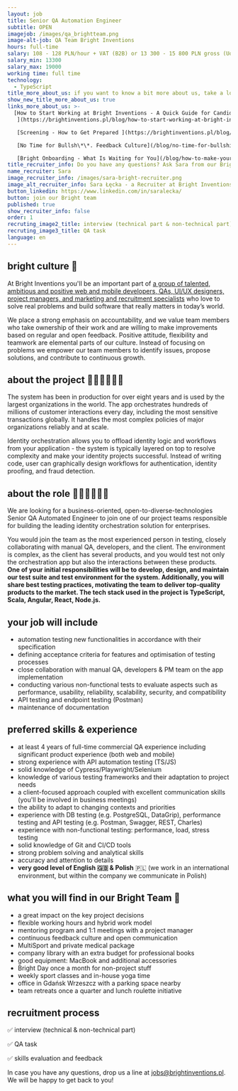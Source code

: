 ```yaml
---
layout: job
title: Senior QA Automation Engineer
subtitle: OPEN
imagejob: /images/qa_brightteam.png
image-alt-job: QA Team Bright Inventions
hours: full-time
salary: 108 - 128 PLN/hour + VAT (B2B) or 13 300 - 15 800 PLN gross (UoP)
salary_min: 13300
salary_max: 19000
working time: full time
technology:
  - TypeScript
title_more_about_us: if you want to know a bit more about us, take a look below 🙋🏻‍♀️🙋🏻‍♂️
show_new_title_more_about_us: true
links_more_about_us: >-
  [How to Start Working at Bright Inventions - A Quick Guide for Candidates
   ](https://brightinventions.pl/blog/how-to-start-working-at-bright-inventions-a-quick-guide-for-candidates/)

   [Screening - How to Get Prepared ](https://brightinventions.pl/blog/recruitment-screening-what-is-it-for/)

   [No Time for Bullsh\*\*. Feedback Culture](/blog/no-time-for-bullshit-feedback-culture/)

   [Bright Onboarding - What Is Waiting for You](/blog/how-to-make-your-onboarding-bright)
title_recruiter_info: Do you have any questions? Ask Sara from our Bright team!
name_recruiter: Sara
image_recruiter_info: /images/sara-bright-recruiter.png
image_alt_recruiter_info: Sara Łęcka - a Recruiter at Bright Inventions
button_linkedin: https://www.linkedin.com/in/saralecka/
button: join our Bright team
published: true
show_recruiter_info: false
order: 1
recruting_image2_title: interview (technical part & non-technical part)
recruting_image3_title: QA task
language: en
---
```

## bright culture 🧡

At Bright Inventions you'll be an important part of [](https://brightinventions.pl/about-us/team/)[a group of talented, ambitious and positive web and mobile developers, QAs, UI/UX designers, project managers, and marketing and recruitment specialists](https://brightinventions.pl/about-us/team/)[](https://brightinventions.pl/about-us/team/) who love to solve real problems and build software that really matters in today’s world.

We place a strong emphasis on accountability, and we value team members who take ownership of their work and are willing to make improvements based on regular and open feedback. Positive attitude, flexibility and teamwork are elemental parts of our culture. Instead of focusing on problems we empower our team members to identify issues, propose solutions, and contribute to continuous growth.

## about the project 🧑🏻‍💻🧑🏻‍💻

The system has been in production for over eight years and is used by the largest organizations in the world. The app orchestrates hundreds of millions of customer interactions every day, including the most sensitive transactions globally. It handles the most complex policies of major organizations reliably and at scale.

Identity orchestration allows you to offload identity logic and workflows from your application - the system is typically layered on top to resolve complexity and make your identity projects successful. Instead of writing code, user can graphically design workflows for authentication, identity proofing, and fraud detection.

## about the role 🧑🏻‍💻🧑🏻‍💻

We are looking for a business-oriented, open-to-diverse-technologies Senior QA Automated  Engineer to join one of our project teams responsible for building the leading identity orchestration solution for enterprises.

You would join the team as the most experienced person in testing, closely collaborating with manual QA, developers, and the client. The environment is complex, as the client has several products, and you would test not only the orchestration app but also the interactions between these products. **One of your initial responsibilities will be to develop, design, and maintain our test suite and test environment for the system. Additionally, you will share best testing practices, motivating the team to deliver top-quality products to the market. The tech stack used in the project is TypeScript, Scala, Angular, React, Node.js.** 

## your job will include

* automation testing new functionalities in accordance with their specification
* defining acceptance criteria for features and optimisation of testing processes
* close collaboration with manual QA, developers & PM team on the app implementation
* conducting various non-functional tests to evaluate aspects such as performance, usability, reliability, scalability, security, and compatibility
* API testing and endpoint testing (Postman)
* maintenance of documentation

## preferred skills & experience

* at least 4 years of full-time commercial QA experience including significant product experience (both web and mobile)
* strong experience with API automation testing (TS/JS) 
* solid knowledge of Cypress/Playwright/Selenium
* knowledge of various testing frameworks and their adaptation to project needs
* a client-focused approach coupled with excellent communication skills (you'll be involved in business meetings)
* the ability to adapt to changing contexts and priorities
* experience with DB testing (e.g. PostgreSQL, DataGrip), performance testing and API testing (e.g. Postman, Swagger, REST, Charles) 
* experience with non-functional testing: performance, load, stress testing
* solid knowledge of Git and CI/CD tools 
* strong problem solving and analytical skills
* accuracy and attention to details
* **very good level of English 🇬🇧 & Polish** 🇵🇱 (we work in an international environment, but within the company we communicate in Polish)

## what you will find in our Bright Team 🧡

* a great impact on the key project decisions
* flexible working hours and hybrid work model 
* mentoring program and 1:1 meetings with a project manager
* continuous feedback culture and open communication
* MultiSport and private medical package
* company library with an extra budget for professional books
* good equipment: MacBook and additional accessories
* Bright Day once a month for non-project stuff
* weekly sport classes and in-house yoga time
* office in Gdańsk Wrzeszcz with a parking space nearby
* team retreats once a quarter and lunch roulette initiative

## recruitment process

✅ interview (technical & non-technical part) 

✅ QA task

✅ skills evaluation and feedback 

In case you have any questions, drop us a line at jobs@brightinventions.pl. We will be happy to get back to you!